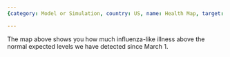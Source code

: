 ```yaml
---
{category: Model or Simulation, country: US, name: Health Map, target: 'https://healthweather.us/?mode=Atypical'}

---
```


The map above shows you how much influenza-like illness above the normal expected levels we have detected since March 1.